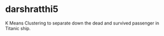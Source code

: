 # darshratthi5
K Means Clustering to separate down the dead and survived passenger in Titanic ship.
